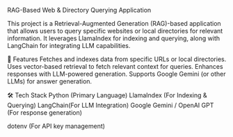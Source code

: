RAG-Based Web & Directory Querying Application

This project is a Retrieval-Augmented Generation (RAG)-based 
application that allows users to query specific websites or local directories 
for relevant information. It leverages LlamaIndex for indexing and querying, along with LangChain for integrating LLM capabilities.

🚀 Features
Fetches and indexes data from specific URLs or local directories.
Uses vector-based retrieval to fetch relevant context for queries.
Enhances responses with LLM-powered generation.
Supports Google Gemini (or other LLMs) for answer generation.

🛠️ Tech Stack
Python (Primary Language)
LlamaIndex (For Indexing & Querying)
LangChain(For LLM Integration)
Google Gemini / OpenAI GPT (For response generation)

dotenv (For API key management)
